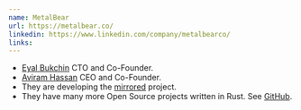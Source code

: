 ```yaml
---
name: MetalBear
url: https://metalbear.co/
linkedin: https://www.linkedin.com/company/metalbearco/
links:
---
```


* [Eyal Bukchin](https://www.linkedin.com/in/eyal-bukchin/) CTO and Co-Founder.
* [Aviram Hassan](https://www.linkedin.com/in/aviram-hassan/) CEO and Co-Founder.
* They are developing the [mirrored](https://github.com/metalbear-co/mirrord) project.
* They have many more Open Source projects written in Rust. See [GitHub](https://github.com/metalbear-co).

